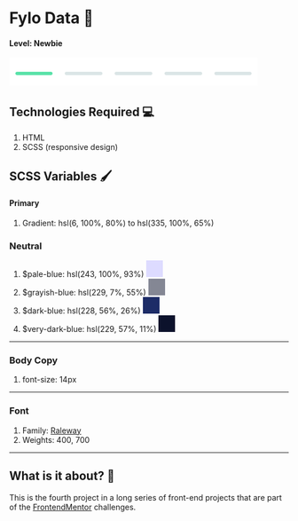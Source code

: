 # Fylo Data 💾

#### Level: Newbie  
![image info](./level.png)

## Technologies Required 💻

1. HTML
2. SCSS (responsive design)

## SCSS Variables 🖌

#### Primary

1. Gradient: hsl(6, 100%, 80%) to hsl(335, 100%, 65%)

### Neutral

1. $pale-blue: hsl(243, 100%, 93%) ![image info](./colors/pale-blue.png)
2. $grayish-blue: hsl(229, 7%, 55%) ![image info](./colors/grayish-blue.png)
3. $dark-blue: hsl(228, 56%, 26%) ![image info](./colors/dark-blue.png)
4. $very-dark-blue: hsl(229, 57%, 11%) ![image info](./colors/very-dark-blue.png)

---

### Body Copy

1. font-size: 14px

--- 

### Font

1. Family: [Raleway](https://fonts.google.com/specimen/Raleway)
2. Weights: 400, 700

---


## What is it about? 🤔

This is the fourth project in a long series of front-end projects that are part of the [FrontendMentor](https://www.frontendmentor.io/challenges) challenges.
